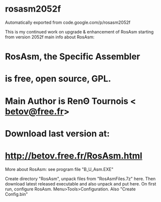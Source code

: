 # rosasm2052f
Automatically exported from code.google.com/p/rosasm2052f

This is my continued work on upgrade & enhancement of RosAsm starting from version 2052f
main info about RosAsm:

#
#         RosAsm, the Specific Assembler
#            is free, open source, GPL.
# Main Author is RenΘ Tournois < betov@free.fr>        
#            Download last version at:
#        http://betov.free.fr/RosAsm.html

More about RosAsm: see program file "B_U_Asm.EXE"

Create directory "RosAsm", unpack files from "RosAsmFiles.7z" here.
Then download latest released executable and also unpack and put here.
On first run, configure RosAsm. Menu>Tools>Configuration. Also "Create Config.bin"
